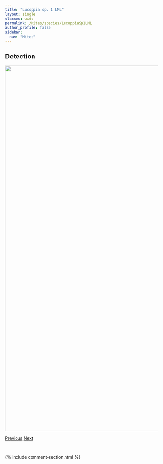 ```yaml
---
title: "Lucoppia sp. 1 LML"
layout: single
classes: wide
permalink: /Mites/species/LucoppiaSp1LML
author_profile: false
sidebar:
  nav: "Mites"
---
```


<h2>Detection</h2>

<a href="https://drive.google.com/uc?export=view&id=1Ysi5pOKqE8CqEnFOuXoyLp54Hg-VwL7D">
<img src="https://drive.google.com/uc?export=view&id=1Ysi5pOKqE8CqEnFOuXoyLp54Hg-VwL7D" height = "1200" width = "800">
</a>


<a href="/DevelopmentWebsite/Mites/species/LucoppiaBurrowsii" class="pagination--pager" title="Lucoppia burrowsii">Previous</a> <a href="/DevelopmentWebsite/Mites/species/MainothrusBadius" class="pagination--pager" title="Mainothrus badius">Next</a>

<p>&nbsp;</p>

{% include comment-section.html %}
